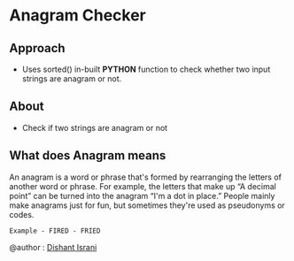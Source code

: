 # Anagram Checker

## Approach
* Uses sorted() in-built <b>PYTHON</b> function to check whether two input strings are anagram or not.

## About 
* Check if two strings are anagram or not

## What does Anagram means
An anagram is a word or phrase that's formed by rearranging the letters of another word or phrase. For example, the letters that make up “A decimal point” can be turned into the anagram “I'm a dot in place.” People mainly make anagrams just for fun, but sometimes they're used as pseudonyms or codes.
```
Example - FIRED - FRIED
```

@author : [Dishant Israni](https://github.com/DishantIsrani)
